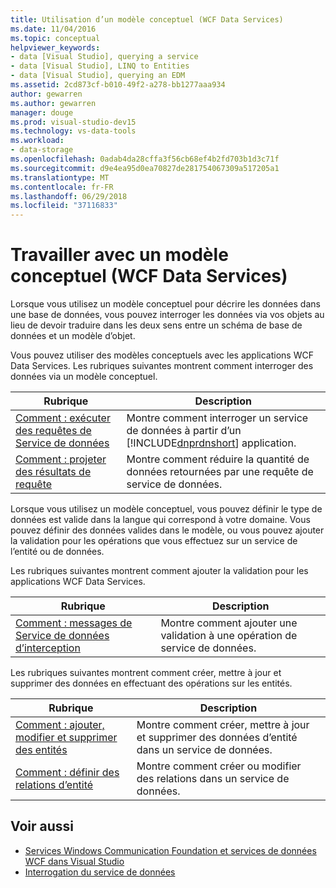 ```yaml
---
title: Utilisation d’un modèle conceptuel (WCF Data Services)
ms.date: 11/04/2016
ms.topic: conceptual
helpviewer_keywords:
- data [Visual Studio], querying a service
- data [Visual Studio], LINQ to Entities
- data [Visual Studio], querying an EDM
ms.assetid: 2cd873cf-b010-49f2-a278-bb1277aaa934
author: gewarren
ms.author: gewarren
manager: douge
ms.prod: visual-studio-dev15
ms.technology: vs-data-tools
ms.workload:
- data-storage
ms.openlocfilehash: 0adab4da28cffa3f56cb68ef4b2fd703b1d3c71f
ms.sourcegitcommit: d9e4ea95d0ea70827de281754067309a517205a1
ms.translationtype: MT
ms.contentlocale: fr-FR
ms.lasthandoff: 06/29/2018
ms.locfileid: "37116833"
---
```

# <a name="work-with-a-conceptual-model-wcf-data-services"></a>Travailler avec un modèle conceptuel (WCF Data Services)

Lorsque vous utilisez un modèle conceptuel pour décrire les données dans une base de données, vous pouvez interroger les données via vos objets au lieu de devoir traduire dans les deux sens entre un schéma de base de données et un modèle d’objet.

 Vous pouvez utiliser des modèles conceptuels avec les applications WCF Data Services. Les rubriques suivantes montrent comment interroger des données via un modèle conceptuel.

|Rubrique|Description|
|-----------|-----------------|
|[Comment : exécuter des requêtes de Service de données](/dotnet/framework/data/wcf/how-to-execute-data-service-queries-wcf-data-services)|Montre comment interroger un service de données à partir d’un [!INCLUDE[dnprdnshort](../code-quality/includes/dnprdnshort_md.md)] application.|
|[Comment : projeter des résultats de requête](/dotnet/framework/data/wcf/how-to-project-query-results-wcf-data-services)|Montre comment réduire la quantité de données retournées par une requête de service de données.|

 Lorsque vous utilisez un modèle conceptuel, vous pouvez définir le type de données est valide dans la langue qui correspond à votre domaine. Vous pouvez définir des données valides dans le modèle, ou vous pouvez ajouter la validation pour les opérations que vous effectuez sur un service de l’entité ou de données.

 Les rubriques suivantes montrent comment ajouter la validation pour les applications WCF Data Services.

|Rubrique|Description|
|-----------|-----------------|
|[Comment : messages de Service de données d’interception](/dotnet/framework/data/wcf/how-to-intercept-data-service-messages-wcf-data-services)|Montre comment ajouter une validation à une opération de service de données.|

 Les rubriques suivantes montrent comment créer, mettre à jour et supprimer des données en effectuant des opérations sur les entités.

|Rubrique|Description|
|-----------|-----------------|
|[Comment : ajouter, modifier et supprimer des entités](/dotnet/framework/data/wcf/how-to-add-modify-and-delete-entities-wcf-data-services)|Montre comment créer, mettre à jour et supprimer des données d’entité dans un service de données.|
|[Comment : définir des relations d’entité](/dotnet/framework/data/wcf/how-to-define-entity-relationships-wcf-data-services)|Montre comment créer ou modifier des relations dans un service de données.|

## <a name="see-also"></a>Voir aussi

- [Services Windows Communication Foundation et services de données WCF dans Visual Studio](../data-tools/windows-communication-foundation-services-and-wcf-data-services-in-visual-studio.md)
- [Interrogation du service de données](/dotnet/framework/data/wcf/querying-the-data-service-wcf-data-services)